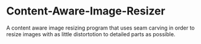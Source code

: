 # Content-Aware-Image-Resizer
A content aware image resizing program that uses seam carving in order to resize images with as little distortotion to detailed parts as possible.
